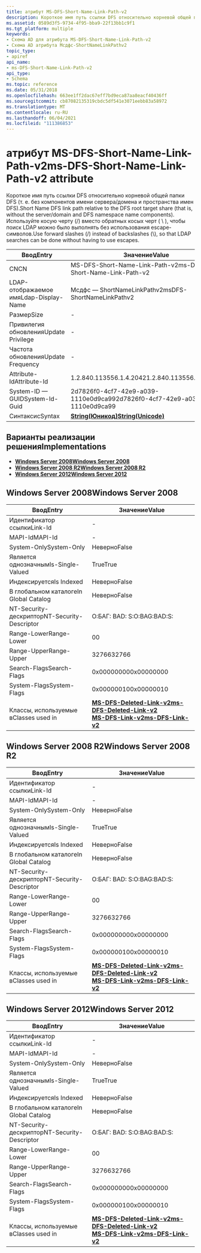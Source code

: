 ```yaml
---
title: атрибут MS-DFS-Short-Name-Link-Path-v2
description: Короткое имя путь ссылки DFS относительно корневой общей папки DFS (т. е. без компонентов имени сервера/домена и пространства имен DFS). Используйте косую черту (/) вместо обратных косых черт ( \) , чтобы поиск LDAP мог быть выполнен без использования escape-символов.
ms.assetid: 0589d3f5-9734-4f95-bba9-22f13bb1c9f1
ms.tgt_platform: multiple
keywords:
- Схема AD для атрибута MS-DFS-Short-Name-Link-Path-v2
- Схема AD атрибута Мсдфс-ShortNameLinkPathv2
topic_type:
- apiref
api_name:
- ms-DFS-Short-Name-Link-Path-v2
api_type:
- Schema
ms.topic: reference
ms.date: 05/31/2018
ms.openlocfilehash: 663ee1ff2dac67eff7bd9eca87aa8eacf40436ff
ms.sourcegitcommit: cb87082135319cbdc5df541e3071eebb83a58972
ms.translationtype: MT
ms.contentlocale: ru-RU
ms.lasthandoff: 06/04/2021
ms.locfileid: "111386853"
---
```

# <a name="ms-dfs-short-name-link-path-v2-attribute"></a><span data-ttu-id="ad8fe-106">атрибут MS-DFS-Short-Name-Link-Path-v2</span><span class="sxs-lookup"><span data-stu-id="ad8fe-106">ms-DFS-Short-Name-Link-Path-v2 attribute</span></span>

<span data-ttu-id="ad8fe-107">Короткое имя путь ссылки DFS относительно корневой общей папки DFS (т. е. без компонентов имени сервера/домена и пространства имен DFS).</span><span class="sxs-lookup"><span data-stu-id="ad8fe-107">Short Name DFS link path relative to the DFS root target share (that is, without the server/domain and DFS namespace name components).</span></span> <span data-ttu-id="ad8fe-108">Используйте косую черту (/) вместо обратных косых черт ( \\ ), чтобы поиск LDAP можно было выполнять без использования escape-символов.</span><span class="sxs-lookup"><span data-stu-id="ad8fe-108">Use forward slashes (/) instead of backslashes (\\), so that LDAP searches can be done without having to use escapes.</span></span>



| <span data-ttu-id="ad8fe-109">Ввод</span><span class="sxs-lookup"><span data-stu-id="ad8fe-109">Entry</span></span> | <span data-ttu-id="ad8fe-110">Значение</span><span class="sxs-lookup"><span data-stu-id="ad8fe-110">Value</span></span> |
|-------------------|---------------------------------------------|
| <span data-ttu-id="ad8fe-111">CN</span><span class="sxs-lookup"><span data-stu-id="ad8fe-111">CN</span></span>                | <span data-ttu-id="ad8fe-112">MS-DFS-Short-Name-Link-Path-v2</span><span class="sxs-lookup"><span data-stu-id="ad8fe-112">ms-DFS-Short-Name-Link-Path-v2</span></span>              |
| <span data-ttu-id="ad8fe-113">LDAP-отображаемое имя</span><span class="sxs-lookup"><span data-stu-id="ad8fe-113">Ldap-Display-Name</span></span> | <span data-ttu-id="ad8fe-114">Мсдфс — ShortNameLinkPathv2</span><span class="sxs-lookup"><span data-stu-id="ad8fe-114">msDFS-ShortNameLinkPathv2</span></span>                   |
| <span data-ttu-id="ad8fe-115">Размер</span><span class="sxs-lookup"><span data-stu-id="ad8fe-115">Size</span></span>              | \-                                          |
| <span data-ttu-id="ad8fe-116">Привилегия обновления</span><span class="sxs-lookup"><span data-stu-id="ad8fe-116">Update Privilege</span></span>  | \-                                          |
| <span data-ttu-id="ad8fe-117">Частота обновления</span><span class="sxs-lookup"><span data-stu-id="ad8fe-117">Update Frequency</span></span>  | \-                                          |
| <span data-ttu-id="ad8fe-118">Attribute-Id</span><span class="sxs-lookup"><span data-stu-id="ad8fe-118">Attribute-Id</span></span>      | <span data-ttu-id="ad8fe-119">1.2.840.113556.1.4.2042</span><span class="sxs-lookup"><span data-stu-id="ad8fe-119">1.2.840.113556.1.4.2042</span></span>                     |
| <span data-ttu-id="ad8fe-120">System-ID — GUID</span><span class="sxs-lookup"><span data-stu-id="ad8fe-120">System-Id-Guid</span></span>    | <span data-ttu-id="ad8fe-121">2d7826f0-4cf7-42e9-a039-1110e0d9ca99</span><span class="sxs-lookup"><span data-stu-id="ad8fe-121">2d7826f0-4cf7-42e9-a039-1110e0d9ca99</span></span>        |
| <span data-ttu-id="ad8fe-122">Синтаксис</span><span class="sxs-lookup"><span data-stu-id="ad8fe-122">Syntax</span></span>            | [<span data-ttu-id="ad8fe-123">**String(Юникод)**</span><span class="sxs-lookup"><span data-stu-id="ad8fe-123">**String(Unicode)**</span></span>](s-string-unicode.md) |



## <a name="implementations"></a><span data-ttu-id="ad8fe-124">Варианты реализации решения</span><span class="sxs-lookup"><span data-stu-id="ad8fe-124">Implementations</span></span>

-   [<span data-ttu-id="ad8fe-125">**Windows Server 2008**</span><span class="sxs-lookup"><span data-stu-id="ad8fe-125">**Windows Server 2008**</span></span>](#windows-server-2008)
-   [<span data-ttu-id="ad8fe-126">**Windows Server 2008 R2**</span><span class="sxs-lookup"><span data-stu-id="ad8fe-126">**Windows Server 2008 R2**</span></span>](#windows-server-2008-r2)
-   [<span data-ttu-id="ad8fe-127">**Windows Server 2012**</span><span class="sxs-lookup"><span data-stu-id="ad8fe-127">**Windows Server 2012**</span></span>](#windows-server-2012)

## <a name="windows-server-2008"></a><span data-ttu-id="ad8fe-128">Windows Server 2008</span><span class="sxs-lookup"><span data-stu-id="ad8fe-128">Windows Server 2008</span></span>



| <span data-ttu-id="ad8fe-129">Ввод</span><span class="sxs-lookup"><span data-stu-id="ad8fe-129">Entry</span></span> | <span data-ttu-id="ad8fe-130">Значение</span><span class="sxs-lookup"><span data-stu-id="ad8fe-130">Value</span></span> |
|------------------------|------------------------------------------------------------------------------------------------------------------------|
| <span data-ttu-id="ad8fe-131">Идентификатор ссылки</span><span class="sxs-lookup"><span data-stu-id="ad8fe-131">Link-Id</span></span>                | \-                                                                                                                     |
| <span data-ttu-id="ad8fe-132">MAPI-Id</span><span class="sxs-lookup"><span data-stu-id="ad8fe-132">MAPI-Id</span></span>                | \-                                                                                                                     |
| <span data-ttu-id="ad8fe-133">System-Only</span><span class="sxs-lookup"><span data-stu-id="ad8fe-133">System-Only</span></span>            | <span data-ttu-id="ad8fe-134">Неверно</span><span class="sxs-lookup"><span data-stu-id="ad8fe-134">False</span></span>                                                                                                                  |
| <span data-ttu-id="ad8fe-135">Является однозначным</span><span class="sxs-lookup"><span data-stu-id="ad8fe-135">Is-Single-Valued</span></span>       | <span data-ttu-id="ad8fe-136">True</span><span class="sxs-lookup"><span data-stu-id="ad8fe-136">True</span></span>                                                                                                                   |
| <span data-ttu-id="ad8fe-137">Индексируется</span><span class="sxs-lookup"><span data-stu-id="ad8fe-137">Is Indexed</span></span>             | <span data-ttu-id="ad8fe-138">Неверно</span><span class="sxs-lookup"><span data-stu-id="ad8fe-138">False</span></span>                                                                                                                  |
| <span data-ttu-id="ad8fe-139">В глобальном каталоге</span><span class="sxs-lookup"><span data-stu-id="ad8fe-139">In Global Catalog</span></span>      | <span data-ttu-id="ad8fe-140">Неверно</span><span class="sxs-lookup"><span data-stu-id="ad8fe-140">False</span></span>                                                                                                                  |
| <span data-ttu-id="ad8fe-141">NT-Security-дескриптор</span><span class="sxs-lookup"><span data-stu-id="ad8fe-141">NT-Security-Descriptor</span></span> | <span data-ttu-id="ad8fe-142">О:БАГ: BAD: S:</span><span class="sxs-lookup"><span data-stu-id="ad8fe-142">O:BAG:BAD:S:</span></span>                                                                                                           |
| <span data-ttu-id="ad8fe-143">Range-Lower</span><span class="sxs-lookup"><span data-stu-id="ad8fe-143">Range-Lower</span></span>            | <span data-ttu-id="ad8fe-144">0</span><span class="sxs-lookup"><span data-stu-id="ad8fe-144">0</span></span>                                                                                                                      |
| <span data-ttu-id="ad8fe-145">Range-Upper</span><span class="sxs-lookup"><span data-stu-id="ad8fe-145">Range-Upper</span></span>            | <span data-ttu-id="ad8fe-146">32766</span><span class="sxs-lookup"><span data-stu-id="ad8fe-146">32766</span></span>                                                                                                                  |
| <span data-ttu-id="ad8fe-147">Search-Flags</span><span class="sxs-lookup"><span data-stu-id="ad8fe-147">Search-Flags</span></span>           | <span data-ttu-id="ad8fe-148">0x00000000</span><span class="sxs-lookup"><span data-stu-id="ad8fe-148">0x00000000</span></span>                                                                                                             |
| <span data-ttu-id="ad8fe-149">System-Flags</span><span class="sxs-lookup"><span data-stu-id="ad8fe-149">System-Flags</span></span>           | <span data-ttu-id="ad8fe-150">0x00000010</span><span class="sxs-lookup"><span data-stu-id="ad8fe-150">0x00000010</span></span>                                                                                                             |
| <span data-ttu-id="ad8fe-151">Классы, используемые в</span><span class="sxs-lookup"><span data-stu-id="ad8fe-151">Classes used in</span></span>        | [<span data-ttu-id="ad8fe-152">**MS-DFS-Deleted-Link-v2**</span><span class="sxs-lookup"><span data-stu-id="ad8fe-152">**ms-DFS-Deleted-Link-v2**</span></span>](c-msdfs-deletedlinkv2.md)<br/> [<span data-ttu-id="ad8fe-153">**MS-DFS-Link-v2**</span><span class="sxs-lookup"><span data-stu-id="ad8fe-153">**ms-DFS-Link-v2**</span></span>](c-msdfs-linkv2.md)<br/> |



## <a name="windows-server-2008-r2"></a><span data-ttu-id="ad8fe-154">Windows Server 2008 R2</span><span class="sxs-lookup"><span data-stu-id="ad8fe-154">Windows Server 2008 R2</span></span>



| <span data-ttu-id="ad8fe-155">Ввод</span><span class="sxs-lookup"><span data-stu-id="ad8fe-155">Entry</span></span> | <span data-ttu-id="ad8fe-156">Значение</span><span class="sxs-lookup"><span data-stu-id="ad8fe-156">Value</span></span> |
|------------------------|------------------------------------------------------------------------------------------------------------------------|
| <span data-ttu-id="ad8fe-157">Идентификатор ссылки</span><span class="sxs-lookup"><span data-stu-id="ad8fe-157">Link-Id</span></span>                | \-                                                                                                                     |
| <span data-ttu-id="ad8fe-158">MAPI-Id</span><span class="sxs-lookup"><span data-stu-id="ad8fe-158">MAPI-Id</span></span>                | \-                                                                                                                     |
| <span data-ttu-id="ad8fe-159">System-Only</span><span class="sxs-lookup"><span data-stu-id="ad8fe-159">System-Only</span></span>            | <span data-ttu-id="ad8fe-160">Неверно</span><span class="sxs-lookup"><span data-stu-id="ad8fe-160">False</span></span>                                                                                                                  |
| <span data-ttu-id="ad8fe-161">Является однозначным</span><span class="sxs-lookup"><span data-stu-id="ad8fe-161">Is-Single-Valued</span></span>       | <span data-ttu-id="ad8fe-162">True</span><span class="sxs-lookup"><span data-stu-id="ad8fe-162">True</span></span>                                                                                                                   |
| <span data-ttu-id="ad8fe-163">Индексируется</span><span class="sxs-lookup"><span data-stu-id="ad8fe-163">Is Indexed</span></span>             | <span data-ttu-id="ad8fe-164">Неверно</span><span class="sxs-lookup"><span data-stu-id="ad8fe-164">False</span></span>                                                                                                                  |
| <span data-ttu-id="ad8fe-165">В глобальном каталоге</span><span class="sxs-lookup"><span data-stu-id="ad8fe-165">In Global Catalog</span></span>      | <span data-ttu-id="ad8fe-166">Неверно</span><span class="sxs-lookup"><span data-stu-id="ad8fe-166">False</span></span>                                                                                                                  |
| <span data-ttu-id="ad8fe-167">NT-Security-дескриптор</span><span class="sxs-lookup"><span data-stu-id="ad8fe-167">NT-Security-Descriptor</span></span> | <span data-ttu-id="ad8fe-168">О:БАГ: BAD: S:</span><span class="sxs-lookup"><span data-stu-id="ad8fe-168">O:BAG:BAD:S:</span></span>                                                                                                           |
| <span data-ttu-id="ad8fe-169">Range-Lower</span><span class="sxs-lookup"><span data-stu-id="ad8fe-169">Range-Lower</span></span>            | <span data-ttu-id="ad8fe-170">0</span><span class="sxs-lookup"><span data-stu-id="ad8fe-170">0</span></span>                                                                                                                      |
| <span data-ttu-id="ad8fe-171">Range-Upper</span><span class="sxs-lookup"><span data-stu-id="ad8fe-171">Range-Upper</span></span>            | <span data-ttu-id="ad8fe-172">32766</span><span class="sxs-lookup"><span data-stu-id="ad8fe-172">32766</span></span>                                                                                                                  |
| <span data-ttu-id="ad8fe-173">Search-Flags</span><span class="sxs-lookup"><span data-stu-id="ad8fe-173">Search-Flags</span></span>           | <span data-ttu-id="ad8fe-174">0x00000000</span><span class="sxs-lookup"><span data-stu-id="ad8fe-174">0x00000000</span></span>                                                                                                             |
| <span data-ttu-id="ad8fe-175">System-Flags</span><span class="sxs-lookup"><span data-stu-id="ad8fe-175">System-Flags</span></span>           | <span data-ttu-id="ad8fe-176">0x00000010</span><span class="sxs-lookup"><span data-stu-id="ad8fe-176">0x00000010</span></span>                                                                                                             |
| <span data-ttu-id="ad8fe-177">Классы, используемые в</span><span class="sxs-lookup"><span data-stu-id="ad8fe-177">Classes used in</span></span>        | [<span data-ttu-id="ad8fe-178">**MS-DFS-Deleted-Link-v2**</span><span class="sxs-lookup"><span data-stu-id="ad8fe-178">**ms-DFS-Deleted-Link-v2**</span></span>](c-msdfs-deletedlinkv2.md)<br/> [<span data-ttu-id="ad8fe-179">**MS-DFS-Link-v2**</span><span class="sxs-lookup"><span data-stu-id="ad8fe-179">**ms-DFS-Link-v2**</span></span>](c-msdfs-linkv2.md)<br/> |



## <a name="windows-server-2012"></a><span data-ttu-id="ad8fe-180">Windows Server 2012</span><span class="sxs-lookup"><span data-stu-id="ad8fe-180">Windows Server 2012</span></span>



| <span data-ttu-id="ad8fe-181">Ввод</span><span class="sxs-lookup"><span data-stu-id="ad8fe-181">Entry</span></span> | <span data-ttu-id="ad8fe-182">Значение</span><span class="sxs-lookup"><span data-stu-id="ad8fe-182">Value</span></span> |
|------------------------|------------------------------------------------------------------------------------------------------------------------|
| <span data-ttu-id="ad8fe-183">Идентификатор ссылки</span><span class="sxs-lookup"><span data-stu-id="ad8fe-183">Link-Id</span></span>                | \-                                                                                                                     |
| <span data-ttu-id="ad8fe-184">MAPI-Id</span><span class="sxs-lookup"><span data-stu-id="ad8fe-184">MAPI-Id</span></span>                | \-                                                                                                                     |
| <span data-ttu-id="ad8fe-185">System-Only</span><span class="sxs-lookup"><span data-stu-id="ad8fe-185">System-Only</span></span>            | <span data-ttu-id="ad8fe-186">Неверно</span><span class="sxs-lookup"><span data-stu-id="ad8fe-186">False</span></span>                                                                                                                  |
| <span data-ttu-id="ad8fe-187">Является однозначным</span><span class="sxs-lookup"><span data-stu-id="ad8fe-187">Is-Single-Valued</span></span>       | <span data-ttu-id="ad8fe-188">True</span><span class="sxs-lookup"><span data-stu-id="ad8fe-188">True</span></span>                                                                                                                   |
| <span data-ttu-id="ad8fe-189">Индексируется</span><span class="sxs-lookup"><span data-stu-id="ad8fe-189">Is Indexed</span></span>             | <span data-ttu-id="ad8fe-190">Неверно</span><span class="sxs-lookup"><span data-stu-id="ad8fe-190">False</span></span>                                                                                                                  |
| <span data-ttu-id="ad8fe-191">В глобальном каталоге</span><span class="sxs-lookup"><span data-stu-id="ad8fe-191">In Global Catalog</span></span>      | <span data-ttu-id="ad8fe-192">Неверно</span><span class="sxs-lookup"><span data-stu-id="ad8fe-192">False</span></span>                                                                                                                  |
| <span data-ttu-id="ad8fe-193">NT-Security-дескриптор</span><span class="sxs-lookup"><span data-stu-id="ad8fe-193">NT-Security-Descriptor</span></span> | <span data-ttu-id="ad8fe-194">О:БАГ: BAD: S:</span><span class="sxs-lookup"><span data-stu-id="ad8fe-194">O:BAG:BAD:S:</span></span>                                                                                                           |
| <span data-ttu-id="ad8fe-195">Range-Lower</span><span class="sxs-lookup"><span data-stu-id="ad8fe-195">Range-Lower</span></span>            | <span data-ttu-id="ad8fe-196">0</span><span class="sxs-lookup"><span data-stu-id="ad8fe-196">0</span></span>                                                                                                                      |
| <span data-ttu-id="ad8fe-197">Range-Upper</span><span class="sxs-lookup"><span data-stu-id="ad8fe-197">Range-Upper</span></span>            | <span data-ttu-id="ad8fe-198">32766</span><span class="sxs-lookup"><span data-stu-id="ad8fe-198">32766</span></span>                                                                                                                  |
| <span data-ttu-id="ad8fe-199">Search-Flags</span><span class="sxs-lookup"><span data-stu-id="ad8fe-199">Search-Flags</span></span>           | <span data-ttu-id="ad8fe-200">0x00000000</span><span class="sxs-lookup"><span data-stu-id="ad8fe-200">0x00000000</span></span>                                                                                                             |
| <span data-ttu-id="ad8fe-201">System-Flags</span><span class="sxs-lookup"><span data-stu-id="ad8fe-201">System-Flags</span></span>           | <span data-ttu-id="ad8fe-202">0x00000010</span><span class="sxs-lookup"><span data-stu-id="ad8fe-202">0x00000010</span></span>                                                                                                             |
| <span data-ttu-id="ad8fe-203">Классы, используемые в</span><span class="sxs-lookup"><span data-stu-id="ad8fe-203">Classes used in</span></span>        | [<span data-ttu-id="ad8fe-204">**MS-DFS-Deleted-Link-v2**</span><span class="sxs-lookup"><span data-stu-id="ad8fe-204">**ms-DFS-Deleted-Link-v2**</span></span>](c-msdfs-deletedlinkv2.md)<br/> [<span data-ttu-id="ad8fe-205">**MS-DFS-Link-v2**</span><span class="sxs-lookup"><span data-stu-id="ad8fe-205">**ms-DFS-Link-v2**</span></span>](c-msdfs-linkv2.md)<br/> |



 

 





